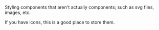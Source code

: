 Styling components that aren't actually components; such as svg files, images, etc.

If you have icons, this is a good place to store them.